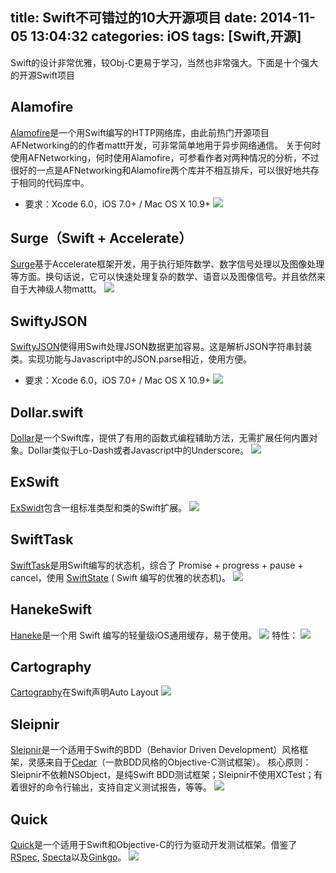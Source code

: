 title: Swift不可错过的10大开源项目
date: 2014-11-05 13:04:32
categories: iOS
tags: [Swift,开源]
---
Swift的设计非常优雅，较Obj-C更易于学习，当然也非常强大。下面是十个强大的开源Swift项目
<!--more-->
## Alamofire 
[Alamofire](https://github.com/Alamofire/Alamofire)是一个用Swift编写的HTTP网络库，由此前热门开源项目AFNetworking的的作者mattt开发，可非常简单地用于异步网络通信。
关于何时使用AFNetworking，何时使用Alamofire，可参看作者对两种情况的分析，不过很好的一点是AFNetworking和Alamofire两个库并不相互排斥，可以很好地共存于相同的代码库中。
- 要求：Xcode 6.0，iOS 7.0+ / Mac OS X 10.9+
![](/img/14110501.png)

## Surge（Swift + Accelerate）
[Surge](https://github.com/mattt/Surge)基于Accelerate框架开发，用于执行矩阵数学、数字信号处理以及图像处理等方面。换句话说，它可以快速处理复杂的数学、语音以及图像信号。并且依然来自于大神级人物mattt。
![](/img/14110502.png)

## SwiftyJSON  
[SwiftyJSON](https://github.com/SwiftyJSON/SwiftyJSON)使得用Swift处理JSON数据更加容易。这是解析JSON字符串封装类。实现功能与Javascript中的JSON.parse相近，使用方便。
- 要求：Xcode 6.0，iOS 7.0+ / Mac OS X 10.9+
![](/img/14110503.png)

## Dollar.swift  
[Dollar](https://github.com/ankurp/Dollar.swift)是一个Swift库，提供了有用的函数式编程辅助方法，无需扩展任何内置对象。Dollar类似于Lo-Dash或者Javascript中的Underscore。
![](/img/14110504.png)

## ExSwift
[ExSwidt](https://github.com/pNre/ExSwift)包含一组标准类型和类的Swift扩展。
![](/img/14110505.png)

## SwiftTask
[SwiftTask](https://github.com/ReactKit/SwiftTask)是用Swift编写的状态机，综合了 Promise + progress + pause + cancel，使用 [SwiftState](https://github.com/ReactKit/SwiftState) ( Swift 编写的优雅的状态机)。
![](/img/14110506.png)

## HanekeSwift 
[Haneke](https://github.com/Haneke/HanekeSwift)是一个用 Swift 编写的轻量级iOS通用缓存，易于使用。
![](/img/14110507.png)
特性：
![](/img/14110508.png)

## Cartography
[Cartography](https://github.com/robb/Cartography)在Swift声明Auto Layout
![](/img/14110509.png)

## Sleipnir 
[Sleipnir](https://github.com/railsware/Sleipnir)是一个适用于Swift的BDD（Behavior Driven Development）风格框架，灵感来自于[Cedar](https://github.com/pivotal/cedar)（一款BDD风格的Objective-C测试框架）。 
核心原则：Sleipnir不依赖NSObject，是纯Swift BDD测试框架；Sleipnir不使用XCTest；有着很好的命令行输出，支持自定义测试报告，等等。
![](/img/14110510.png)

## Quick
[Quick](https://github.com/Quick/Quick)是一个适用于Swift和Objective-C的行为驱动开发测试框架。借鉴了[RSpec](https://github.com/rspec/rspec), [Specta](https://github.com/specta/specta)以及[Ginkgo](https://github.com/onsi/ginkgo)。
![](/img/14110511.png)
